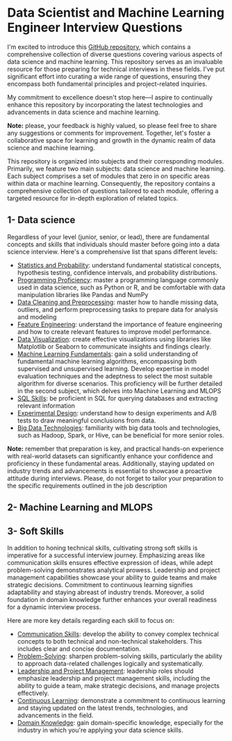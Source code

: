 # Data Scientist and Machine Learning Engineer Interview Questions
I'm excited to introduce this [GitHub repository](https://github.com/badiaamakhlouf/data_science_interview_preparation), 
which contains a comprehensive collection of diverse questions covering various aspects of data science and machine learning. 
This repository serves as an invaluable resource for those preparing for technical interviews in these fields.
I've put significant effort into curating a wide range of questions, ensuring they encompass both fundamental principles and project-related inquiries.

My commitment to excellence doesn't stop here—I aspire to continually enhance this repository by incorporating the latest technologies and advancements in data science and machine learning.

**Note:** please, your feedback is highly valued, so please feel free to share any suggestions or comments for improvement.
Together, let's foster a collaborative space for learning and growth in the dynamic realm of data science and machine learning.

This repository is organized into subjects and their corresponding modules. 
Primarily, we feature two main subjects: data science and machine learning. 
Each subject comprises a set of modules that zero in on specific areas within data or machine learning. 
Consequently, the repository contains a comprehensive collection of questions tailored to each module, offering a targeted resource for in-depth exploration of related topics.
## 1- Data science 
Regardless of your level (junior, senior, or lead), there are fundamental concepts and skills that individuals should master before going into a data science interview.
Here's a comprehensive list that spans different levels:

- [Statistics and Probability](pages/statistics_and_probability.md): understand fundamental statistical concepts, hypothesis testing, confidence intervals, and probability distributions.
- [Programming Proficiency](pages/programming_proficiency.md): master a programming language commonly used in data science, such as Python or R, and be comfortable with data manipulation libraries like Pandas and NumPy
- [Data Cleaning and Preprocessing](pages/data_cleaning_and_preprocessing.md): master how to handle missing data, outliers, and perform preprocessing tasks to prepare data for analysis and modeling
- [Feature Engineering](pages/feature_engineering.md): understand the importance of feature engineering and how to create relevant features to improve model performance.
- [Data Visualization](pages/data_visualization.md): create effective visualizations using libraries like Matplotlib or Seaborn to communicate insights and findings clearly.
- [Machine Learning Fundamentals](): gain a solid understanding of fundamental machine learning algorithms, encompassing both supervised and unsupervised learning. Develop expertise in model evaluation techniques and the adeptness to select the most suitable algorithm for diverse scenarios. This proficiency will be further detailed in the second subject, which delves into Machine Learning and MLOPS
- [SQL Skills](pages/sql_skills_for_data_science): be proficient in SQL for querying databases and extracting relevant information
- [Experimental Design](pages/experimental_design.md): understand how to design experiments and A/B tests to draw meaningful conclusions from data.
- [Big Data Technologies](pages/big_data_technologies.md): familiarity with big data tools and technologies, such as Hadoop, Spark, or Hive, can be beneficial for more senior roles.

**Note:** remember that preparation is key, and practical hands-on experience with real-world datasets can significantly enhance your confidence and proficiency in these fundamental areas.
Additionally, staying updated on industry trends and advancements is essential to showcase a proactive attitude during interviews. 
Please, do not forget to tailor your preparation to the specific requirements outlined in the job description



 ## 2- Machine Learning and MLOPS

 ## 3- Soft Skills 
 In addition to honing technical skills, cultivating strong soft skills is imperative for a successful interview journey.
 Emphasizing areas like communication skills ensures effective expression of ideas, 
 while adept problem-solving demonstrates analytical prowess.
 Leadership and project management capabilities showcase your ability to guide teams and make strategic decisions. 
 Commitment to continuous learning signifies adaptability and staying abreast of industry trends.
 Moreover, a solid foundation in domain knowledge further enhances your overall readiness for a dynamic interview process.
 
 Here are more key details regarding each skill to focus on:

 - [Communication Skills](): develop the ability to convey complex technical concepts to both technical and non-technical stakeholders. This includes clear and concise documentation.
 - [Problem-Solving](): sharpen problem-solving skills, particularly the ability to approach data-related challenges logically and systematically.
 - [Leadership and Project Management](): leadership roles should emphasize leadership and project management skills, including the ability to guide a team, make strategic decisions, and manage projects effectively.
 - [Continuous Learning](): demonstrate a commitment to continuous learning and staying updated on the latest trends, technologies, and advancements in the field.
 - [Domain Knowledge](): gain domain-specific knowledge, especially for the industry in which you're applying your data science skills.

